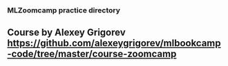 ### MLZoomcamp practice directory
## Course by Alexey Grigorev https://github.com/alexeygrigorev/mlbookcamp-code/tree/master/course-zoomcamp
